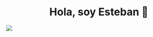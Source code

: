 <div align="center">
<h1 align="center">Hola, soy <strong>Esteban</strong> 👋</h1>
</div>

<img src="https://i.imgur.com/WVSk424.png">


